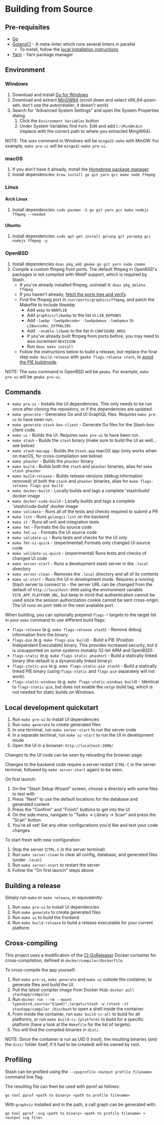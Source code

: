 # Building from Source

## Pre-requisites

* [Go](https://golang.org/dl/)
* [GolangCI](https://golangci-lint.run/) - A meta-linter which runs several linters in parallel
  * To install, follow the [local installation instructions](https://golangci-lint.run/usage/install/#local-installation)
* [Yarn](https://yarnpkg.com/en/docs/install) - Yarn package manager

## Environment

### Windows

1. Download and install [Go for Windows](https://golang.org/dl/)
2. Download and extract [MinGW64](https://sourceforge.net/projects/mingw-w64/files/) (scroll down and select x86_64-posix-seh, don't use the autoinstaller, it doesn't work)
3. Search for "Advanced System Settings" and open the System Properties dialog.
    1. Click the `Environment Variables` button
    2. Under System Variables find `Path`. Edit and add `C:\MinGW\bin` (replace with the correct path to where you extracted MingW64).

NOTE: The `make` command in Windows will be `mingw32-make` with MinGW. For example, `make pre-ui` will be `mingw32-make pre-ui`.

### macOS

1. If you don't have it already, install the [Homebrew package manager](https://brew.sh).
2. Install dependencies: `brew install go git yarn gcc make node ffmpeg`

### Linux

#### Arch Linux

1. Install dependencies: `sudo pacman -S go git yarn gcc make nodejs ffmpeg --needed`

#### Ubuntu

1. Install dependencies: `sudo apt-get install golang git yarnpkg gcc nodejs ffmpeg -y`

### OpenBSD

1. Install dependencies `doas pkg_add gmake go git yarn node cmake`
2. Compile a custom ffmpeg from ports. The default ffmpeg in OpenBSD's packages is not compiled with WebP support, which is required by Stash.
   - If you've already installed ffmpeg, uninstall it: `doas pkg_delete ffmpeg`
   - If you haven't already, [fetch the ports tree and verify](https://www.openbsd.org/faq/ports/ports.html#PortsFetch).
   - Find the ffmpeg port in `/usr/ports/graphics/ffmpeg`, and patch the Makefile to include libwebp
     - Add `webp` to `WANTLIB`
     - Add `graphics/libwebp` to the list in `LIB_DEPENDS`
     - Add `-lwebp -lwebpdecoder -lwebpdemux -lwebpmux` to `LIBavcodec_EXTRALIBS`
     - Add `--enable-libweb` to the list in `CONFIGURE_ARGS`
     - If you've already built ffmpeg from ports before, you may need to also increment `REVISION`
     - Run `doas make install`
   - Follow the instructions below to build a release, but replace the final step `make build-release` with `gmake flags-release stash`, to [avoid the PIE buildmode](https://github.com/golang/go/issues/59866).

NOTE: The `make` command in OpenBSD will be `gmake`. For example, `make pre-ui` will be `gmake pre-ui`.

## Commands

* `make pre-ui` - Installs the UI dependencies. This only needs to be run once after cloning the repository, or if the dependencies are updated.
* `make generate` - Generates Go and UI GraphQL files. Requires `make pre-ui` to have been run.
* `make generate-stash-box-client` - Generate Go files for the Stash-box client code.
* `make ui` - Builds the UI. Requires `make pre-ui` to have been run.
* `make stash` - Builds the `stash` binary (make sure to build the UI as well... see below)
* `make stash-macapp` - Builds the `Stash.app` macOS app (only works when on macOS, for cross-compilation see below)
* `make phasher` - Builds the `phasher` binary
* `make build` - Builds both the `stash` and `phasher` binaries, alias for `make stash phasher`
* `make build-release` - Builds release versions (debug information removed) of both the `stash` and `phasher` binaries, alias for `make flags-release flags-pie build`
* `make docker-build` - Locally builds and tags a complete 'stash/build' docker image
* `make docker-cuda-build` - Locally builds and tags a complete 'stash/cuda-build' docker image
* `make validate` - Runs all of the tests and checks required to submit a PR
* `make lint` - Runs `golangci-lint` on the backend
* `make it` - Runs all unit and integration tests
* `make fmt` - Formats the Go source code
* `make fmt-ui` - Formats the UI source code
* `make validate-ui` - Runs tests and checks for the UI only
* `make fmt-ui-quick` - (experimental) Formats only changed UI source code
* `make validate-ui-quick` - (experimental) Runs tests and checks of changed UI code
* `make server-start` - Runs a development stash server in the `.local` directory
* `make server-clean` - Removes the `.local` directory and all of its contents
* `make ui-start` - Runs the UI in development mode. Requires a running Stash server to connect to - the server URL can be changed from the default of `http://localhost:9999` using the environment variable `VITE_APP_PLATFORM_URL`, but keep in mind that authentication cannot be used since the session authorization cookie cannot be sent cross-origin. The UI runs on port `3000` or the next available port.

When building, you can optionally prepend `flags-*` targets to the target list in your `make` command to use different build flags:

* `flags-release` (e.g. `make flags-release stash`) - Remove debug information from the binary.
* `flags-pie` (e.g. `make flags-pie build`) - Build a PIE (Position Independent Executable) binary. This provides increased security, but it is unsupported on some systems (notably 32-bit ARM and OpenBSD).
* `flags-static` (e.g. `make flags-static phasher`) - Build a statically linked binary (the default is a dynamically linked binary).
* `flags-static-pie` (e.g. `make flags-static-pie stash`) - Build a statically linked PIE binary (using `flags-static` and `flags-pie` separately will not work).
* `flags-static-windows` (e.g. `make flags-static-windows build`) - Identical to `flags-static-pie`, but does not enable the `netgo` build tag, which is not needed for static builds on Windows.

## Local development quickstart

1. Run `make pre-ui` to install UI dependencies
2. Run `make generate` to create generated files
3. In one terminal, run `make server-start` to run the server code
4. In a separate terminal, run `make ui-start` to run the UI in development mode
5. Open the UI in a browser: `http://localhost:3000/`

Changes to the UI code can be seen by reloading the browser page.

Changes to the backend code require a server restart (`CTRL-C` in the server terminal, followed by `make server-start` again) to be seen.

On first launch:

1. On the "Stash Setup Wizard" screen, choose a directory with some files to test with
2. Press "Next" to use the default locations for the database and generated content
3. Press the "Confirm" and "Finish" buttons to get into the UI
4. On the side menu, navigate to "Tasks -> Library -> Scan" and press the "Scan" button
5. You're all set! Set any other configurations you'd like and test your code changes.

To start fresh with new configuration:

1. Stop the server (`CTRL-C` in the server terminal)
2. Run `make server-clean` to clear all config, database, and generated files (under `.local`)
3. Run `make server-start` to restart the server
4. Follow the "On first launch" steps above

## Building a release

Simply run `make` or `make release`, or equivalently:

1. Run `make pre-ui` to install UI dependencies
2. Run `make generate` to create generated files
3. Run `make ui` to build the frontend
4. Run `make build-release` to build a release executable for your current platform

## Cross-compiling

This project uses a modification of the [CI-GoReleaser](https://github.com/bep/dockerfiles/tree/master/ci-goreleaser) Docker container for cross-compilation, defined in `docker/compiler/Dockerfile`.

To cross-compile the app yourself:

1. Run `make pre-ui`, `make generate` and `make ui` outside the container, to generate files and build the UI.
2. Pull the latest compiler image from Docker Hub: `docker pull stashapp/compiler`
3. Run `docker run --rm --mount type=bind,source="$(pwd)",target=/stash -w /stash -it stashapp/compiler /bin/bash` to open a shell inside the container.
4. From inside the container, run `make build-cc-all` to build for all platforms, or run `make build-cc-{platform}` to build for a specific platform (have a look at the `Makefile` for the list of targets).
5. You will find the compiled binaries in `dist/`.

NOTE: Since the container is run as UID 0 (root), the resulting binaries (and the `dist/` folder itself, if it had to be created) will be owned by root.

## Profiling

Stash can be profiled using the `--cpuprofile <output profile filename>` command line flag.

The resulting file can then be used with pprof as follows:

`go tool pprof <path to binary> <path to profile filename>`

With `graphviz` installed and in the path, a call graph can be generated with:

`go tool pprof -svg <path to binary> <path to profile filename> > <output svg file>`
